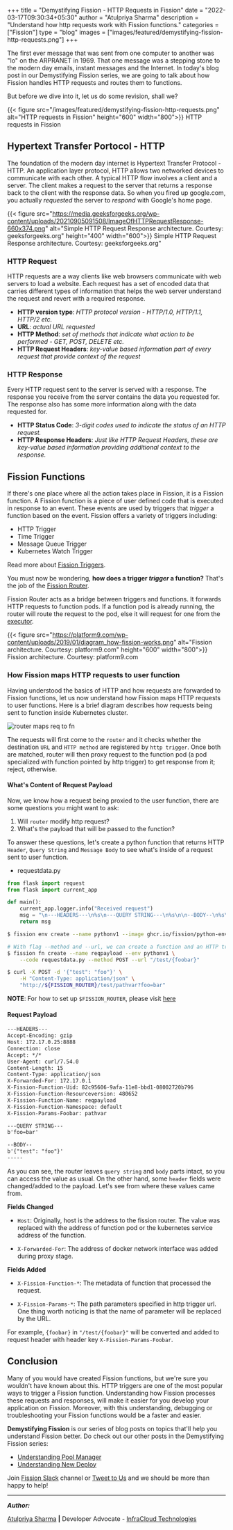 +++
title = "Demystifying Fission - HTTP Requests in Fission"
date = "2022-03-17T09:30:34+05:30"
author = "Atulpriya Sharma"
description = "Understand how http requests work with Fission functions."
categories = ["Fission"]
type = "blog"
images = ["images/featured/demystifying-fission-http-requests.png"]
+++

The first ever message that was sent from one computer to another was "lo" on the ARPRANET in 1969.
That one message was a stepping stone to the modern day emails, instant messages and the Internet.
In today's blog post in our Demystifying Fission series, we are going to talk about how Fission handles HTTP requests and routes them to functions.

But before we dive into it, let us do some revision, shall we?

{{< figure src="/images/featured/demystifying-fission-http-requests.png" alt="HTTP requests in Fission" height="600" width="800">}} HTTP requests in Fission

## Hypertext Transfer Portocol - HTTP

The foundation of the modern day internet is Hypertext Transfer Protocol - HTTP.
An application layer protocol, HTTP allows two networked devices to communicate with each other.
A typical HTTP flow involves a client and a server.
The client makes a request to the server that returns a response back to the client with the response data.
So when you fired up google.com, you actually *requested* the server to *respond* with Google's home page.

{{< figure src="https://media.geeksforgeeks.org/wp-content/uploads/20210905091508/ImageOfHTTPRequestResponse-660x374.png" alt="Simple HTTP Request Response architecture. Courtesy: geeksforgeeks.org" height="400" width="600">}} Simple HTTP Request Response architecture. Courtesy: geeksforgeeks.org"

### HTTP Request

HTTP requests are a way clients like web browsers communicate with web servers to load a website.
Each request has a set of encoded data that carries different types of information that helps the web server understand the request and revert with a required response.

- **HTTP version type**: *HTTP protocol version - HTTP/1.0, HTTP/1.1, HTTP/2 etc.*
- **URL**: *actual URL requested*
- **HTTP Method**: *set of methods that indicate what action to be performed - GET, POST, DELETE etc.*
- **HTTP Request Headers**: *key-value based information part of every request that provide context of the request*

### HTTP Response

Every HTTP request sent to the server is served with a response.
The response you receive from the server contains the data you requested for.
The response also has some more information along with the data requested for.

- **HTTP Status Code**: *3-digit codes used to indicate the status of an HTTP request.*
- **HTTP Response Headers**: *Just like HTTP Request Headers, these are key-value based information providing additional context to the response.*

## Fission Functions

If there's one place where all the action takes place in Fission, it is a Fission function.
A Fission function is a piece of user defined code that is executed in response to an event.
These events are used by triggers that *trigger* a function based on the event.
Fission offers a variety of triggers including:

- HTTP Trigger
- Time Trigger
- Message Queue Trigger
- Kubernetes Watch Trigger

Read more about [Fission Triggers](/docs/concepts/#triggers).

You must now be wondering, **how does a trigger *trigger* a function?**
That's the job of the [Fission Router](/docs/architecture/router).

Fission Router acts as a bridge between triggers and functions.
It forwards HTTP requests to function pods.
If a function pod is already running, the router will route the request to the pod, else it will request for one from the [executor](/docs/architecture/executor).

{{< figure src="https://platform9.com/wp-content/uploads/2019/01/diagram_how-fission-works.png" alt="Fission architecture. Courtesy: platform9.com" height="600" width="800">}} Fission architecture. Courtesy: platform9.com

### How Fission maps HTTP requests to user function

Having understood the basics of HTTP and how requests are forwarded to Fission functions, let us now understand how Fission maps HTTP requests to user functions.
Here is a brief diagram describes how requests being sent to function inside Kubernetes cluster.

![router maps req to fn](/images/how-to-develop-a-serverless-application-with-fission/router-maps-request-to-fn.svg)

The requests will first come to the `router` and it checks whether the destination `URL` and `HTTP method` are registered by `http trigger`.
Once both are matched, router will then proxy request to the function pod (a pod specialized with function pointed by http trigger) to get response from it; reject, otherwise.

#### What's Content of Request Payload

Now, we know how a request being proxied to the user function, there are some questions you might want to ask:

1. Will `router` modify http request?
2. What's the payload that will be passed to the function?

To answer these questions, let's create a python function that returns HTTP `Header`, `Query String` and `Message Body` to see what's inside of a request sent to user function.

* requestdata.py
  
```python
from flask import request
from flask import current_app

def main():
    current_app.logger.info("Received request")
    msg = "\n---HEADERS---\n%s\n---QUERY STRING---\n%s\n\n--BODY--\n%s\n-----\n" % (request.headers, request.query_string, request.get_data())
    return msg
```

```bash
$ fission env create --name pythonv1 --image ghcr.io/fission/python-env --version 1 --period 5

# With flag --method and --url, we can create a function and an HTTP trigger at the same time. 
$ fission fn create --name reqpayload --env pythonv1 \
    --code requestdata.py --method POST --url "/test/{foobar}"

$ curl -X POST -d '{"test": "foo"}' \
    -H "Content-Type: application/json" \
    "http://${FISSION_ROUTER}/test/pathvar?foo=bar"
```

**NOTE**: For how to set up `$FISSION_ROUTER`, please visit [here](/docs/installation/env_vars/)

#### Request Payload

```html
---HEADERS---
Accept-Encoding: gzip
Host: 172.17.0.25:8888
Connection: close
Accept: */*
User-Agent: curl/7.54.0
Content-Length: 15
Content-Type: application/json
X-Forwarded-For: 172.17.0.1
X-Fission-Function-Uid: 82c95606-9afa-11e8-bbd1-08002720b796
X-Fission-Function-Resourceversion: 480652
X-Fission-Function-Name: reqpayload
X-Fission-Function-Namespace: default
X-Fission-Params-Foobar: pathvar

---QUERY STRING---
b'foo=bar'

--BODY--
b'{"test": "foo"}'
-----
```

As you can see, the router leaves `query string` and `body` parts intact, so you can access the value as usual.
On the other hand, some `header` fields were changed/added to the payload. Let's see from where these values came from.

**Fields Changed**

* `Host`: Originally, host is the address to the fission router. The value was replaced with the address of function pod or the kubernetes service address of the function.

* `X-Forwarded-For`: The address of docker network interface was added during proxy stage.

**Fields Added**

* `X-Fission-Function-*`: The metadata of function that processed the request.

* `X-Fission-Params-*`: The path parameters specified in http trigger url. One thing worth noticing is that the name of parameter will be replaced by the URL.

For example, `{foobar}` in `"/test/{foobar}"` will be converted and added to request header with header key `X-Fission-Params-Foobar`.

## Conclusion

Many of you would have created Fission functions, but we're sure you wouldn't have known about this.
HTTP triggers are one of the most popular ways to trigger a Fission function.
Understanding how Fission processes these requests and responses, will make it easier for you develop your application on Fission.
Moreover, with this understanding, debugging or troubleshooting your Fission functions would be a faster and easier.

**Demystifying Fission** is our series of blog posts on topics that'll help you understand Fission better.
Do check out our other posts in the Demystifying Fission series:

- [Understanding Pool Manager](/blog/demystifying-fission-pool-manager)
- [Understanding New Deploy](/blog/demystifying-fission-new-deploy)

Join [Fission Slack](https://fission.io/slack) channel or [Tweet to Us](https://twitter.com/fissionio) and we should be more than happy to help!

---

**_Author:_**

[Atulpriya Sharma](https://twitter.com/TheTechMaharaj)  **|**  Developer Advocate - [InfraCloud Technologies](http://infracloud.io/)